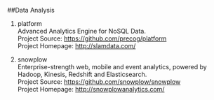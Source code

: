 ##Data Analysis

1. platform       
Advanced Analytics Engine for NoSQL Data.     
Project Source: https://github.com/precog/platform            
Project Homepage: http://slamdata.com/

1. snowplow     
Enterprise-strength web, mobile and event analytics, powered by Hadoop, Kinesis, Redshift and Elasticsearch.    
Project Source: https://github.com/snowplow/snowplow    
Project Homepage: http://snowplowanalytics.com/

   